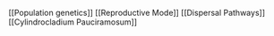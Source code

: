 [[Population genetics]]
[[Reproductive Mode]]
[[Dispersal Pathways]]
[[Cylindrocladium Pauciramosum]]
